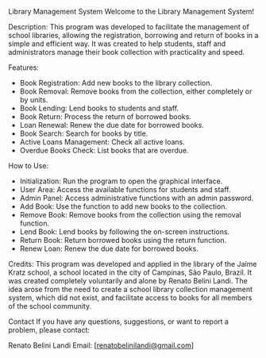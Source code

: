 Library Management System
Welcome to the Library Management System!

Description:
This program was developed to facilitate the management of school libraries, allowing the registration, borrowing and return of books in a simple and efficient way. It was created to help students, staff and administrators manage their book collection with practicality and speed.

Features:
* Book Registration: Add new books to the library collection.
* Book Removal: Remove books from the collection, either completely or by units.
* Book Lending: Lend books to students and staff.
* Book Return: Process the return of borrowed books.
* Loan Renewal: Renew the due date for borrowed books.
* Book Search: Search for books by title.
* Active Loans Management: Check all active loans.
* Overdue Books Check: List books that are overdue.

How to Use:
* Initialization: Run the program to open the graphical interface.
* User Area: Access the available functions for students and staff.
* Admin Panel: Access administrative functions with an admin password.
* Add Book: Use the function to add new books to the collection.
* Remove Book: Remove books from the collection using the removal function.
* Lend Book: Lend books by following the on-screen instructions.
* Return Book: Return borrowed books using the return function.
* Renew Loan: Renew the due date for borrowed books.

Credits:
This program was developed and applied in the library of the Jaime Kratz school, a school located in the city of Campinas, São Paulo, Brazil. It was created completely voluntarily and alone by Renato Belini Landi. The idea arose from the need to create a school library collection management system, which did not exist, and facilitate access to books for all members of the school community.

Contact
If you have any questions, suggestions, or want to report a problem, please contact:

Renato Belini Landi
Email: [renatobelinilandi@gmail.com]
